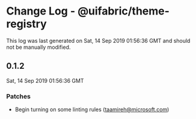 # Change Log - @uifabric/theme-registry

This log was last generated on Sat, 14 Sep 2019 01:56:36 GMT and should not be manually modified.

## 0.1.2
Sat, 14 Sep 2019 01:56:36 GMT

### Patches

- Begin turning on some linting rules (taamireh@microsoft.com)